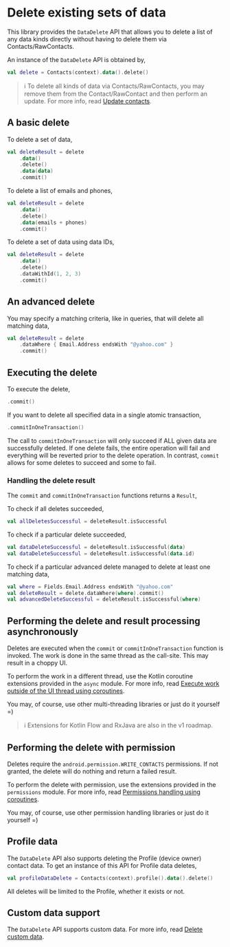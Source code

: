 # Delete existing sets of data

This library provides the `DataDelete` API that allows you to delete a list of any data kinds
directly without having to delete them via Contacts/RawContacts.

An instance of the `DataDelete` API is obtained by,

```kotlin
val delete = Contacts(context).data().delete()
```

> ℹ️ To delete all kinds of data via Contacts/RawContacts, you may remove them from the 
> Contact/RawContact and then perform an update. For more info, read [Update contacts](./../basics/update-contacts.md).

## A basic delete

To delete a set of data,

```kotlin
val deleteResult = delete
    .data()
    .delete()
    .data(data)
    .commit()
```

To delete a list of emails and phones,

```kotlin
val deleteResult = delete
    .data()
    .delete()
    .data(emails + phones)
    .commit()
```

To delete a set of data using data IDs,

```kotlin
val deleteResult = delete
    .data()
    .delete()
    .dataWithId(1, 2, 3)
    .commit()
```

## An advanced delete

You may specify a matching criteria, like in queries, that will delete all matching data,

```kotlin
val deleteResult = delete
    .dataWhere { Email.Address endsWith "@yahoo.com" }
    .commit()
```

## Executing the delete

To execute the delete,

```kotlin
.commit()
```

If you want to delete all specified data in a single atomic transaction,

```kotlin
.commitInOneTransaction()
```

The call to `commitInOneTransaction` will only succeed if ALL given data are successfully deleted.
If one delete fails, the entire operation will fail and everything will be reverted prior to the 
delete operation. In contrast, `commit` allows for some deletes to succeed and some to fail.

### Handling the delete result

The `commit` and `commitInOneTransaction` functions returns a `Result`,

To check if all deletes succeeded,

```kotlin
val allDeletesSuccessful = deleteResult.isSuccessful
```

To check if a particular delete succeeded,

```kotlin
val dataDeleteSuccessful = deleteResult.isSuccessful(data)
val dataDeleteSuccessful = deleteResult.isSuccessful(data.id)
```

To check if a particular advanced delete managed to delete at least one matching data,

```kotlin
val where = Fields.Email.Address endsWith "@yahoo.com"
val deleteResult = delete.dataWhere(where).commit()
val advancedDeleteSuccessful = deleteResult.isSuccessful(where)
```

## Performing the delete and result processing asynchronously

Deletes are executed when the `commit` or `commitInOneTransaction` function is invoked. The work is
done in the same thread as the call-site. This may result in a choppy UI.

To perform the work in a different thread, use the Kotlin coroutine extensions provided in the `async` module.
For more info, read [Execute work outside of the UI thread using coroutines](./../async/async-execution-coroutines.md).

You may, of course, use other multi-threading libraries or just do it yourself =)

> ℹ️ Extensions for Kotlin Flow and RxJava are also in the v1 roadmap.

## Performing the delete with permission

Deletes require the `android.permission.WRITE_CONTACTS` permissions. If not granted, the delete
will do nothing and return a failed result.

To perform the delete with permission, use the extensions provided in the `permissions` module.
For more info, read [Permissions handling using coroutines](./../permissions/permissions-handling-coroutines.md).

You may, of course, use other permission handling libraries or just do it yourself =)

## Profile data

The `DataDelete` API also supports deleting the Profile (device owner) contact data. To get an
instance of this API for Profile data deletes,

```kotlin
val profileDataDelete = Contacts(context).profile().data().delete()
```

All deletes will be limited to the Profile, whether it exists or not.

## Custom data support

The `DataDelete` API supports custom data. For more info, read [Delete custom data](./../customdata/delete-custom-data.md).